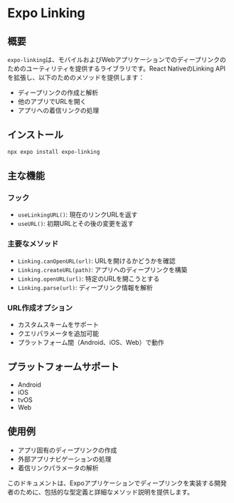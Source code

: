 # Expo Linking

## 概要

`expo-linking`は、モバイルおよびWebアプリケーションでのディープリンクのためのユーティリティを提供するライブラリです。React NativeのLinking APIを拡張し、以下のためのメソッドを提供します：

- ディープリンクの作成と解析
- 他のアプリでURLを開く
- アプリへの着信リンクの処理

## インストール

```bash
npx expo install expo-linking
```

## 主な機能

### フック

- `useLinkingURL()`: 現在のリンクURLを返す
- `useURL()`: 初期URLとその後の変更を返す

### 主要なメソッド

- `Linking.canOpenURL(url)`: URLを開けるかどうかを確認
- `Linking.createURL(path)`: アプリへのディープリンクを構築
- `Linking.openURL(url)`: 特定のURLを開こうとする
- `Linking.parse(url)`: ディープリンク情報を解析

### URL作成オプション

- カスタムスキームをサポート
- クエリパラメータを追加可能
- プラットフォーム間（Android、iOS、Web）で動作

## プラットフォームサポート

- Android
- iOS
- tvOS
- Web

## 使用例

- アプリ固有のディープリンクの作成
- 外部アプリナビゲーションの処理
- 着信リンクパラメータの解析

このドキュメントは、Expoアプリケーションでディープリンクを実装する開発者のために、包括的な型定義と詳細なメソッド説明を提供します。

